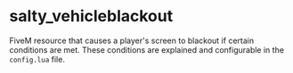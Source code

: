 # salty_vehicleblackout
FiveM resource that causes a player's screen to blackout if certain conditions are met. These conditions are explained and configurable in the `config.lua` file.
